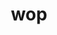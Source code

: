 ---
category: 3-letters
denotation: null
name: wop
reference_link: https://www.etymonline.com/word/wop
root_language: null
root_name: null
title: wop
type: free
word_sums:
- respelling: wop
  sum: 'Wop + '
---